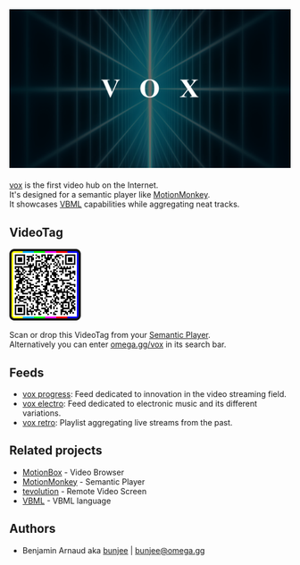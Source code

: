 <a href="https://omega.gg/vox"><img src="dist/vox.png" alt="vox" width="512px"></a>
---

[vox](https://omega.gg/MotionBox) is the first video hub on the Internet.<br>
It's designed for a semantic player like [MotionMonkey](https://omega.gg/MotionMonkey).<br>
It showcases [VBML](https://omega.gg/VBML) capabilities while aggregating neat tracks.<br>

## VideoTag

<a href="dist/voxTag.png"><img src="dist/voxTag.png" alt="voxTag" width="128px"></a>

Scan or drop this VideoTag from your [Semantic Player](https://omega.gg/about/SemanticPlayer).<br>
Alternatively you can enter [omega.gg/vox](https://omega.gg/vox) in its search bar.

## Feeds

- [vox progress](playlist/progress.vbml): Feed dedicated to innovation in the video streaming field.
- [vox electro](playlist/electro.vbml): Feed dedicated to electronic music and its different variations.
- [vox retro](playlist/retro.vbml): Playlist aggregating live streams from the past.

## Related projects

- [MotionBox](https://omega.gg/MotionBox/sources) - Video Browser
- [MotionMonkey](https://omega.gg/MotionMonkey) - Semantic Player
- [tevolution](https://omega.gg/tevolution) - Remote Video Screen
- [VBML](https://omega.gg/vbml) - VBML language

## Authors

- Benjamin Arnaud aka [bunjee](https://bunjee.me) | <bunjee@omega.gg>
